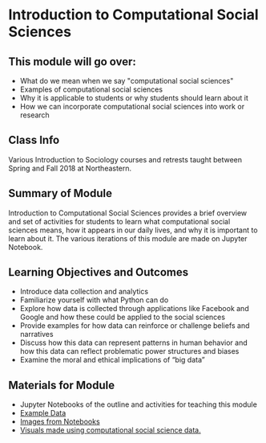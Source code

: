 # Introduction to Computational Social Sciences

## This module will go over:
- What do we mean when we say "computational social sciences"
- Examples of computational social sciences
- Why it is applicable to students or why students should learn about it
- How we can incorporate computational social sciences into work or research

## Class Info
Various Introduction to Sociology courses and retrests taught between Spring and Fall 2018 at Northeastern.

## Summary of Module

Introduction to Computational Social Sciences provides a brief overview and set of activities for students to learn what computational social sciences means, how it appears in our daily lives, and why it is important to learn about it. The various iterations of this module are made on Jupyter Notebook. 

## Learning Objectives and Outcomes
- Introduce data collection and analytics
- Familiarize yourself with what Python can do
- Explore how data is collected through applications like Facebook and Google and how these could be applied to the social sciences
- Provide examples for how data can reinforce or challenge beliefs and narratives
- Discuss how this data can represent patterns in human behavior and how this data can reflect problematic power structures and biases
- Examine the moral and ethical implications of “big data”

## Materials for Module
- Jupyter Notebooks of the outline and activities for teaching this module
- [Example Data](https://github.com/NULabNortheastern/digitalassignmentshowcase/tree/master/data-ethics/fa18-socl-dataethics/data)
- [Images from Notebooks](https://github.com/NULabNortheastern/digitalassignmentshowcase/tree/master/data-ethics/fa18-socl-dataethics/images)
- [Visuals made using computational social science data.](https://github.com/NULabNortheastern/digitalassignmentshowcase/tree/master/data-ethics/fa18-socl-dataethics/visuals) 

